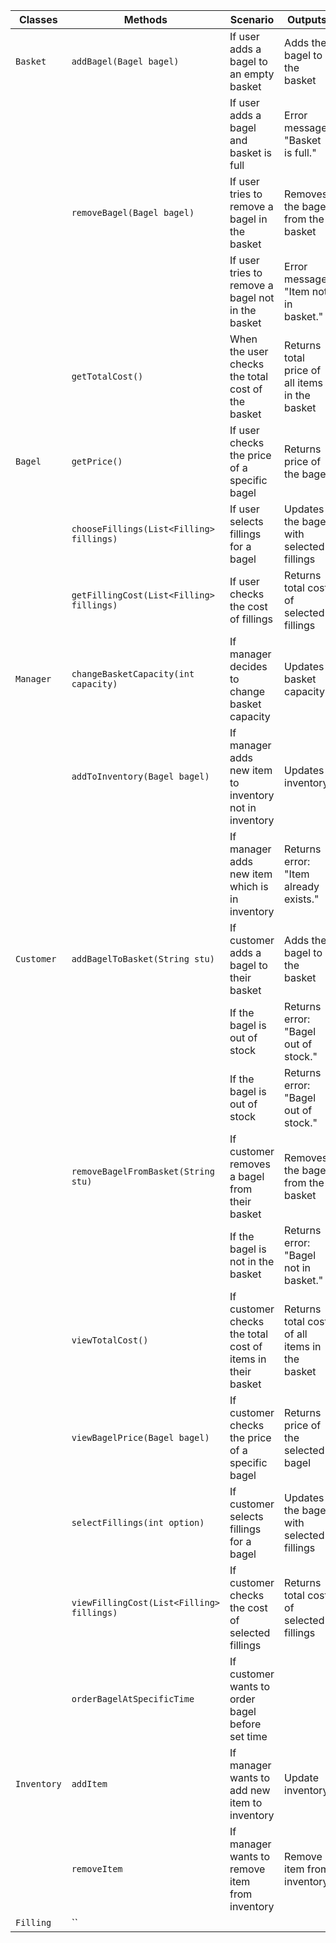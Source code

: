 | **Classes** | **Methods**                               | **Scenario**                                               | **Outputs**                                    |
|-------------|-------------------------------------------|------------------------------------------------------------|------------------------------------------------|
| `Basket`    | `addBagel(Bagel bagel)`                   | If user adds a bagel to an empty basket                    | Adds the bagel to the basket                   |
|             |                                           | If user adds a bagel and basket is full                    | Error message: "Basket is full."               |
|             | `removeBagel(Bagel bagel)`                | If user tries to remove a bagel in the basket              | Removes the bagel from the basket              |
|             |                                           | If user tries to remove a bagel not in the basket          | Error message: "Item not in basket."           |
|             | `getTotalCost()`                          | When the user checks the total cost of the basket          | Returns total price of all items in the basket |
| `Bagel`     | `getPrice()`                              | If user checks the price of a specific bagel               | Returns price of the bagel                     |
|             | `chooseFillings(List<Filling> fillings)`  | If user selects fillings for a bagel                       | Updates the bagel with selected fillings       |
|             | `getFillingCost(List<Filling> fillings)`  | If user checks the cost of fillings                        | Returns total cost of selected fillings        |
| `Manager`   | `changeBasketCapacity(int capacity)`      | If manager decides to change basket capacity               | Updates basket capacity                        |
|             | `addToInventory(Bagel bagel)`             | If manager adds new item to inventory not in inventory     | Updates inventory                              |
|             |                                           | If manager adds new item which is in inventory             | Returns error: "Item already exists."          |
| `Customer`  | `addBagelToBasket(String stu)`            | If customer adds a bagel to their basket                   | Adds the bagel to the basket                   |
|             |                                           | If the bagel is out of stock                               | Returns error: "Bagel out of stock."           |
|             |                                           | If the bagel is out of stock                               | Returns error: "Bagel out of stock."           |
|             | `removeBagelFromBasket(String stu)`       | If customer removes a bagel from their basket              | Removes the bagel from the basket              |
|             |                                           | If the bagel is not in the basket                          | Returns error: "Bagel not in basket."          |
|             | `viewTotalCost()`                         | If customer checks the total cost of items in their basket | Returns total cost of all items in the basket  |
|             | `viewBagelPrice(Bagel bagel)`             | If customer checks the price of a specific bagel           | Returns price of the selected bagel            |
|             | `selectFillings(int option)`              | If customer selects fillings for a bagel                   | Updates the bagel with selected fillings       |
|             | `viewFillingCost(List<Filling> fillings)` | If customer checks the cost of selected fillings           | Returns total cost of selected fillings        |
|             | `orderBagelAtSpecificTime`                | If customer wants to order bagel before set time           |                                                |
| `Inventory` | `addItem`                                 | If manager wants to add new item to inventory              | Update inventory                               |
|             | `removeItem`                              | If manager wants to remove item from inventory             | Remove item from inventory                     |
| `Filling`    | ``                                        |      |                |